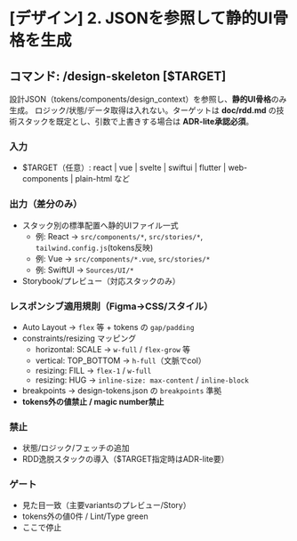 # [デザイン] 2. JSONを参照して静的UI骨格を生成 

## コマンド: /design-skeleton [$TARGET]
設計JSON（tokens/components/design_context）を参照し、**静的UI骨格**のみ生成。
ロジック/状態/データ取得は入れない。ターゲットは **doc/rdd.md** の技術スタックを既定とし、引数で上書きする場合は **ADR-lite承認必須**。

### 入力
- $TARGET（任意）: react | vue | svelte | swiftui | flutter | web-components | plain-html など

### 出力（差分のみ）
- スタック別の標準配置へ静的UIファイル一式
  - 例: React → `src/components/*`, `src/stories/*`, `tailwind.config.js`(tokens反映)
  - 例: Vue → `src/components/*.vue`, `src/stories/*`
  - 例: SwiftUI → `Sources/UI/*`
- Storybook/プレビュー（対応スタックのみ）

### レスポンシブ適用規則（Figma→CSS/スタイル）
- Auto Layout → `flex` 等 + tokens の `gap/padding`
- constraints/resizing マッピング
  - horizontal: SCALE → `w-full` / `flex-grow` 等
  - vertical: TOP_BOTTOM → `h-full`（文脈でcol）
  - resizing: FILL → `flex-1` / `w-full`
  - resizing: HUG → `inline-size: max-content` / `inline-block`
- breakpoints → design-tokens.json の `breakpoints` 準拠
- **tokens外の値禁止 / magic number禁止**

### 禁止
- 状態/ロジック/フェッチの追加
- RDD逸脱スタックの導入（$TARGET指定時はADR-lite要）

### ゲート
- 見た目一致（主要variantsのプレビュー/Story）
- tokens外の値0件 / Lint/Type green
- ここで停止
